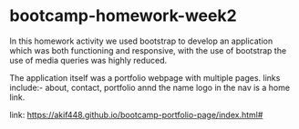# bootcamp-homework-week2

In this homework activity we used bootstrap to develop an application which was both functioning and responsive, with the use of bootstrap the use of media queries was highly reduced. 

The application itself was a portfolio webpage with multiple pages. links include:- about, contact, portfolio annd the name logo in the nav is a home link.

link: https://akif448.github.io/bootcamp-portfolio-page/index.html#


